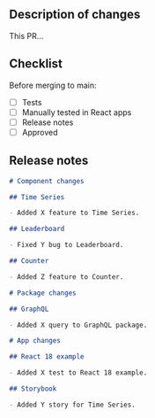 ## Description of changes

This PR…

## Checklist

Before merging to main:

- [ ] Tests
- [ ] Manually tested in React apps
- [ ] Release notes
- [ ] Approved

## Release notes

```md
# Component changes

## Time Series

- Added X feature to Time Series.

## Leaderboard

- Fixed Y bug to Leaderboard.

## Counter

- Added Z feature to Counter.

# Package changes

## GraphQL

- Added X query to GraphQL package.

# App changes

## React 18 example

- Added X test to React 18 example.

## Storybook

- Added Y story for Time Series.
```
